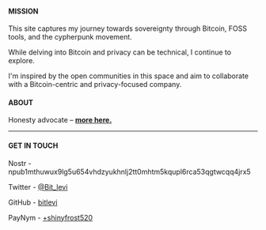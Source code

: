 #### MISSION
This site captures my journey towards sovereignty through Bitcoin, FOSS tools, and the cypherpunk movement.

While delving into Bitcoin and privacy can be technical, I continue to explore.

I'm inspired by the open communities in this space and aim to collaborate with a Bitcoin-centric and privacy-focused company.

#### ABOUT
Honesty advocate – [**more here.**](about)

---
#### GET IN TOUCH
Nostr - npub1mthuwux9lg5u654vhdzyukhnlj2tt0mhtm5kqupl6rca53qgtwcqq4jrx5

Twitter - [@Bit_levi](https://twitter.com/Bit_levi)

GitHub - [bitlevi](https://github.com/bitlevi)

PayNym - [+shinyfrost520](https://paynym.is/+shinyfrost520)
